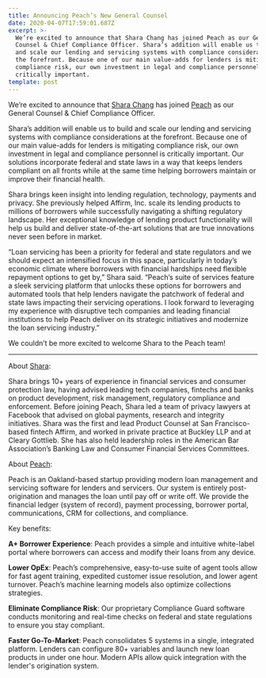```yaml
---
title: Announcing Peach’s New General Counsel
date: 2020-04-07T17:59:01.687Z
excerpt: >-
  We’re excited to announce that Shara Chang has joined Peach as our General
  Counsel & Chief Compliance Officer. Shara’s addition will enable us to build
  and scale our lending and servicing systems with compliance considerations at
  the forefront. Because one of our main value-adds for lenders is mitigating
  compliance risk, our own investment in legal and compliance personnel is
  critically important. 
template: post
---
```

We’re excited to announce that [Shara Chang](https://www.linkedin.com/in/shara-chang-20b27b16/) has joined [Peach](http://www.peachfinance.com) as our General Counsel & Chief Compliance Officer. 

Shara’s addition will enable us to build and scale our lending and servicing systems with compliance considerations at the forefront. Because one of our main value-adds for lenders is mitigating compliance risk, our own investment in legal and compliance personnel is critically important. Our solutions incorporate federal and state laws in a way that keeps lenders compliant on all fronts while at the same time helping borrowers maintain or improve their financial health. 

Shara brings keen insight into lending regulation, technology, payments and privacy. She previously helped Affirm, Inc. scale its lending products to millions of borrowers while successfully navigating a shifting regulatory landscape. Her exceptional knowledge of lending product functionality will help us build and deliver state-of-the-art solutions that are true innovations never seen before in market.

“Loan servicing has been a priority for federal and state regulators and we should expect an intensified focus in this space, particularly in today’s economic climate where borrowers with financial hardships need flexible repayment options to get by,” Shara said. “Peach’s suite of services feature a sleek servicing platform that unlocks these options for borrowers and automated tools that help lenders navigate the patchwork of federal and state laws impacting their servicing operations. I look forward to leveraging my experience with disruptive tech companies and leading financial institutions to help Peach deliver on its strategic initiatives and modernize the loan servicing industry.”

We couldn’t be more excited to welcome Shara to the Peach team!

___
About [Shara](https://www.linkedin.com/in/shara-chang-20b27b16/):

Shara brings 10+ years of experience in financial services and consumer protection law, having advised leading tech companies, fintechs and banks on product development, risk management, regulatory compliance and enforcement. Before joining Peach, Shara led a team of privacy lawyers at Facebook that advised on global payments, research and integrity initiatives. Shara was the first and lead Product Counsel at San Francisco-based fintech Affirm, and worked in private practice at Buckley LLP and at Cleary Gottlieb. She has also held leadership roles in the American Bar Association’s Banking Law and Consumer Financial Services Committees.

About [Peach](http://www.peachfinance.com):

Peach is an Oakland-based startup providing modern loan management and servicing software for lenders and servicers. Our system is entirely post-origination and manages the loan until pay off or write off. We provide the financial ledger (system of record), payment processing, borrower portal, communications, CRM for collections, and compliance. 

Key benefits:

__A+ Borrower Experience__: Peach provides a simple and intuitive white-label portal where borrowers can access and modify their loans from any device.

__Lower OpEx__: Peach’s comprehensive, easy-to-use suite of agent tools allow for fast agent training, expedited customer issue resolution, and lower agent turnover. Peach’s machine learning models also optimize collections strategies.

__Eliminate Compliance Risk__: Our proprietary Compliance Guard software conducts monitoring and real-time checks on federal and state regulations to ensure you stay compliant.

__Faster Go-To-Market__: Peach consolidates 5 systems in a single, integrated platform. Lenders can configure 80+ variables and launch new loan products in under one hour. Modern APIs allow quick integration with the lender's origination system.

